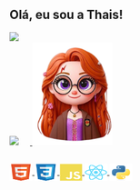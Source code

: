 ## Olá, eu sou a Thais!
 <div> 
  <a href="https://www.linkedin.com/in/thais-dias-nunes-a578b12a5?utm_source=share&utm_campaign=share_via&utm_content=profile&utm_medium=android_app"><img src="https://img.shields.io/badge/-LinkedIn-%230077B5?style=for-the-badge&logo=linkedin&logoColor=white" ></a>
</div>
 <div>
  <a href="https://github.com/Thais-DN">
  <img height="180em" style="margin-right: 20px;" src="https://github-readme-stats.vercel.app/api/top-langs/?username=Thais-DN&layout=compact&langs_count=7&theme=dark"/>
  <img height="180em" src="https://github.com/Thais-DN/Thais-DN/blob/main/me.png"/>
</div>
 <div style="display: inline_block; margin-top: 30px;">
  <img align="center" alt="HTML" height="30" width="40" src="https://raw.githubusercontent.com/devicons/devicon/master/icons/html5/html5-original.svg">
  <img align="center" alt="CSS" height="30" width="40" src="https://raw.githubusercontent.com/devicons/devicon/master/icons/css3/css3-original.svg">
  <img align="center" alt="Js" height="30" width="40" src="https://raw.githubusercontent.com/devicons/devicon/master/icons/javascript/javascript-plain.svg">
  <img align="center" alt="React" height="30" width="40" src="https://raw.githubusercontent.com/devicons/devicon/master/icons/react/react-original.svg">
  <img align="center" alt="Python" height="30" width="40" src="https://raw.githubusercontent.com/devicons/devicon/master/icons/python/python-original.svg">
</div>
